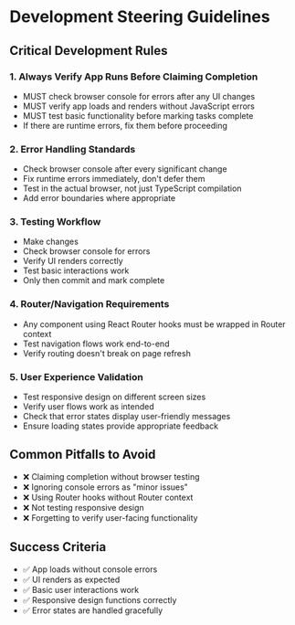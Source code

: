# Development Steering Guidelines

## Critical Development Rules

### 1. **Always Verify App Runs Before Claiming Completion**
- MUST check browser console for errors after any UI changes
- MUST verify app loads and renders without JavaScript errors
- MUST test basic functionality before marking tasks complete
- If there are runtime errors, fix them before proceeding

### 2. **Error Handling Standards**
- Check browser console after every significant change
- Fix runtime errors immediately, don't defer them
- Test in the actual browser, not just TypeScript compilation
- Add error boundaries where appropriate

### 3. **Testing Workflow**
- Make changes
- Check browser console for errors
- Verify UI renders correctly
- Test basic interactions work
- Only then commit and mark complete

### 4. **Router/Navigation Requirements**  
- Any component using React Router hooks must be wrapped in Router context
- Test navigation flows work end-to-end
- Verify routing doesn't break on page refresh

### 5. **User Experience Validation**
- Test responsive design on different screen sizes
- Verify user flows work as intended
- Check that error states display user-friendly messages
- Ensure loading states provide appropriate feedback

## Common Pitfalls to Avoid

- ❌ Claiming completion without browser testing
- ❌ Ignoring console errors as "minor issues"  
- ❌ Using Router hooks without Router context
- ❌ Not testing responsive design
- ❌ Forgetting to verify user-facing functionality

## Success Criteria

- ✅ App loads without console errors
- ✅ UI renders as expected
- ✅ Basic user interactions work
- ✅ Responsive design functions correctly
- ✅ Error states are handled gracefully